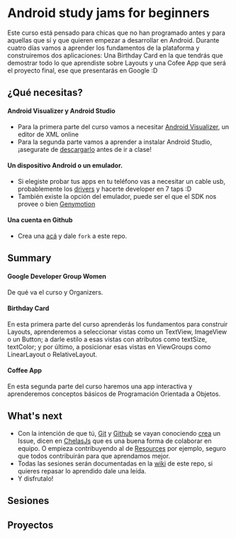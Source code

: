 # Android study jams for beginners

Este curso está pensado para chicas que no han programado antes y para aquellas que sí y que quieren empezar a desarrollar en Android. Durante cuatro días vamos a aprender los fundamentos de la plataforma y construiremos dos aplicaciones: Una Birthday Card en la que tendrás que demostrar todo lo que aprendiste sobre Layouts y una Cofee App que será el proyecto final, ese que presentarás en Google :D

## ¿Qué necesitas?
#### Android Visualizer y Android Studio
* Para la primera parte del curso vamos a necesitar [Android Visualizer](http://labs.udacity.com/android-visualizer/), un editor de XML online
* Para la segunda parte vamos a aprender a instalar Android Studio, ¡asegurate de [descargarlo](https://developer.android.com/studio/index.html) antes de ir a clase!

#### Un dispositivo Android o un emulador.
* Si elegiste probar tus apps en tu teléfono vas a necesitar un cable usb, probablemente los [drivers](https://developer.android.com/studio/run/win-usb.html) y hacerte developer en 7 taps :D
* También existe la opción del emulador, puede ser el que el SDK nos provee o bien [Genymotion](https://www.genymotion.com/)  

#### Una cuenta en Github
* Crea una [acá](https://github.com/) y dale ```fork``` a este repo.

## Summary
#### Google Developer Group Women
De qué va el curso y Organizers.
#### Birthday Card  
En esta primera parte del curso aprenderás los fundamentos para construir Layouts, aprenderemos a seleccionar vistas como un TextView, ImageView o un Button; a darle estilo a esas vistas con atributos como textSize, textColor; y por último, a posicionar esas vistas en ViewGroups como LinearLayout o RelativeLayout.
#### Coffee App
En esta segunda parte del curso haremos una app interactiva y aprenderemos conceptos básicos de Programación Orientada a Objetos.

## What's next
* Con la intención de que tú, [Git](https://git-scm.com/) y [Github](https://github.com/) se vayan conociendo [crea](https://github.com/wonder-coders/study-jams-beginners/issues/new) un Issue, dicen en [ChelasJs](https://github.com/javascriptmx/chelajs/issues/1) que es una buena forma de colaborar en equipo. O empieza contribuyendo al de [Resources](...) por ejemplo, seguro que todos contribuirán para que aprendamos mejor.
* Todas las sesiones serán documentadas en la [wiki](https://github.com/wonder-coders/study-jams-beginners/wiki) de este repo, si quieres repasar lo aprendido dale una leída.
* Y disfrutalo!

## Sesiones 

## Proyectos

